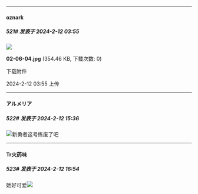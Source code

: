 
*****

####  oznark  
##### 521#       发表于 2024-2-12 03:55

<img src="https://img.saraba1st.com/forum/202402/11/125557lvebavna5r65a5aa.jpg" referrerpolicy="no-referrer">

<strong>02-06-04.jpg</strong> (354.46 KB, 下载次数: 0)

下载附件

2024-2-12 03:55 上传


*****

####  アルメリア  
##### 522#       发表于 2024-2-12 15:36

<img src="https://static.saraba1st.com/image/smiley/face2017/001.png" referrerpolicy="no-referrer">新勇者这号练废了吧 


*****

####  Tr火药味  
##### 523#       发表于 2024-2-12 16:54

她好可爱<img src="https://static.saraba1st.com/image/smiley/face2017/072.png" referrerpolicy="no-referrer">

